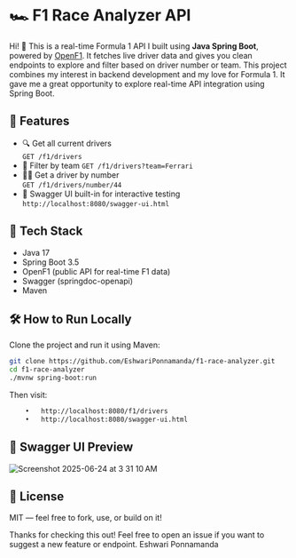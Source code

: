 # 🏎️ F1 Race Analyzer API
Hi! 👋 This is a real-time Formula 1 API I built using **Java Spring Boot**, powered by [OpenF1](https://openf1.org). It fetches live driver data and gives you clean endpoints to explore and filter based on driver number or team.
This project combines my interest in backend development and my love for Formula 1. It gave me a great opportunity to explore real-time API integration using Spring Boot.



## 🚀 Features
- 🔍 Get all current drivers  
  `GET /f1/drivers`
- 🏁 Filter by team 
  `GET /f1/drivers?team=Ferrari`
- 🧑‍✈️ Get a driver by number  
  `GET /f1/drivers/number/44`
- 📘 Swagger UI built-in for interactive testing  
  `http://localhost:8080/swagger-ui.html`


## 🧰 Tech Stack
- Java 17  
- Spring Boot 3.5  
- OpenF1 (public API for real-time F1 data)  
- Swagger (springdoc-openapi)  
- Maven


## 🛠️ How to Run Locally
Clone the project and run it using Maven:
```bash
git clone https://github.com/EshwariPonnamanda/f1-race-analyzer.git
cd f1-race-analyzer
./mvnw spring-boot:run
```

Then visit:

```bash
	•	http://localhost:8080/f1/drivers
	•	http://localhost:8080/swagger-ui.html
```

## 📸 Swagger UI Preview
![Screenshot 2025-06-24 at 3 31 10 AM](https://github.com/user-attachments/assets/8d58b963-0b3a-46c3-9998-bec89d6d80ca)


## 📄 License
MIT — feel free to fork, use, or build on it!

Thanks for checking this out! Feel free to open an issue if you want to suggest a new feature or endpoint.
Eshwari Ponnamanda



